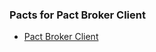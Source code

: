 ### Pacts for Pact Broker Client

* [Pact Broker Client](Pact%20Broker%20Client%20-%20Pact%20Broker.md)
